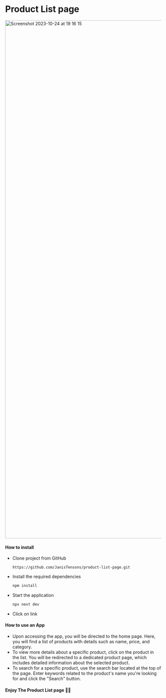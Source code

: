 # Product List page

<img width="1665" alt="Screenshot 2023-10-24 at 19 16 15" src="https://github.com/JanisTensons/product-list-page/assets/124044988/7ca82b5a-b0d8-4702-938c-7547dbed48b0">

#### How to install

- Clone project from GitHub
  ```
  https://github.com/JanisTensons/product-list-page.git
  ```
- Install the required dependencies
  ```bash
  npm install
  ```
- Start the application
  ```bash
  npx next dev
  ```
- Click on link

#### How to use an App

- Upon accessing the app, you will be directed to the home page.
  Here, you will find a list of products with details such as name, price, and category.
- To view more details about a specific product, click on the product in the list.
  You will be redirected to a dedicated product page, which includes detailed information about the selected product.
- To search for a specific product, use the search bar located at the top of the page.
  Enter keywords related to the product's name you're looking for and click the "Search" button.

#### Enjoy The Product List page 👍🏻
